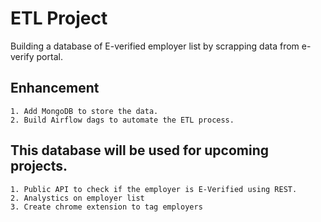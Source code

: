 # ETL Project
  Building a database of E-verified employer list by scrapping data from e-verify portal. 
  ## Enhancement
    1. Add MongoDB to store the data.
    2. Build Airflow dags to automate the ETL process. 
    
  ## This database will be used for upcoming projects. 
    1. Public API to check if the employer is E-Verified using REST.
    2. Analystics on employer list
    3. Create chrome extension to tag employers
